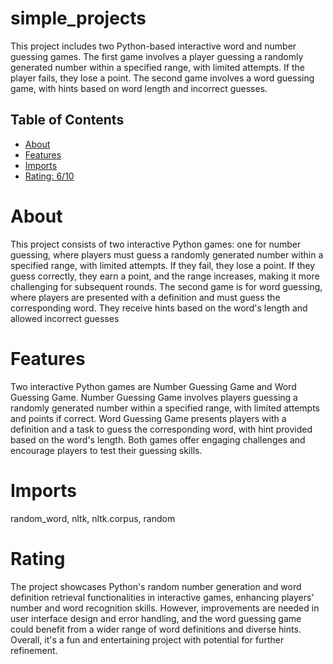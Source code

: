 # simple_projects

This project includes two Python-based interactive word and number guessing games. The first game involves a player guessing a randomly generated number within a specified range, with limited attempts. If the player fails, they lose a point. The second game involves a word guessing game, with hints based on word length and incorrect guesses.

## Table of Contents

- [About](#about)
- [Features](#features)
- [Imports](#Imports)
- [Rating: 6/10](#Rating)

# About

This project consists of two interactive Python games: one for number guessing, where players must guess a randomly generated number within a specified range, with limited attempts. If they fail, they lose a point. If they guess correctly, they earn a point, and the range increases, making it more challenging for subsequent rounds. The second game is for word guessing, where players are presented with a definition and must guess the corresponding word. They receive hints based on the word's length and allowed incorrect guesses

# Features

Two interactive Python games are Number Guessing Game and Word Guessing Game. Number Guessing Game involves players guessing a randomly generated number within a specified range, with limited attempts and points if correct. Word Guessing Game presents players with a definition and a task to guess the corresponding word, with hint provided based on the word's length. Both games offer engaging challenges and encourage players to test their guessing skills.

# Imports

random_word, nltk, nltk.corpus, random

# Rating

The project showcases Python's random number generation and word definition retrieval functionalities in interactive games, enhancing players' number and word recognition skills. However, improvements are needed in user interface design and error handling, and the word guessing game could benefit from a wider range of word definitions and diverse hints. Overall, it's a fun and entertaining project with potential for further refinement.
